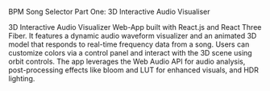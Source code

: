 BPM Song Selector
Part One: 3D Interactive Audio Visualiser 

3D Interactive Audio Visualizer Web-App built with React.js and React Three Fiber. It features a dynamic audio waveform visualizer and an animated 3D model that responds to real-time frequency data from a song. Users can customize colors via a control panel and interact with the 3D scene using orbit controls. The app leverages the Web Audio API for audio analysis, post-processing effects like bloom and LUT for enhanced visuals, and HDR lighting.